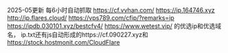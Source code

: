 2025-05更新 每6小时自动抓取
https://cf.vvhan.com/
https://ip.164746.xyz http://ip.flares.cloud/ 
https://vps789.com/cfip/?remarks=ip 
https://ipdb.030101.xyz/bestcfv4/
https://www.wetest.vip/ 的优选ip和优选域名，
ip.txt还有js自动形成的https://cf.090227.xyz和 
https://stock.hostmonit.com/CloudFlare
